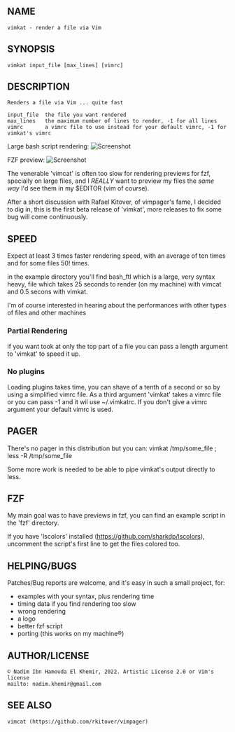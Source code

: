 ## NAME
	vimkat - render a file via Vim
## SYNOPSIS
	vimkat input_file [max_lines] [vimrc]
## DESCRIPTION
	Renders a file via Vim ... quite fast

	input_file	the file you want rendered
	max_lines	the maximum number of lines to render, -1 for all lines
	vimrc		a vimrc file to use instead for your default vimrc, -1 for vimkat's vimrc

Large bash script rendering:
![Screenshot](https://raw.github.com/nkh/vimkat/main/screenshots/time_ftl_full.png)

FZF preview:
![Screenshot](https://raw.github.com/nkh/vimkat/main/screenshots/fzf_preview.png)

The venerable 'vimcat' is often too slow for rendering previews for fzf, specially on large files, and I _REALLY_ want to 
preview my files the _same way_ I'd see them in my $EDITOR (vim of course).

After a short discussion with Rafael Kitover, of vimpager's fame, I decided to dig in, this
is the first beta release of 'vimkat', more releases to fix some bug will come continuously.

## SPEED

Expect at least 3 times faster rendering speed, with an average of ten times and for some files 50! times.

in the example directory you'll find bash_ftl which is a large, very syntax heavy, file which takes 25 seconds
to render (on my machine) with vimcat and 0.5 secons with vimkat.

I'm of course interested in hearing about the performances with other types of files and other machines

### Partial Rendering

if you want took at only the top part of a file you can pass a length argument to 'vimkat' to speed it up.

### No plugins

Loading plugins takes time, you can shave of a tenth of a second or so by using a simplified vimrc file. As a 
third argument 'vimkat' takes a vimrc file or you can pass -1 and it wil use ~/.vimkatrc. If you don't give a
vimrc argument your default vimrc is used.
 
## PAGER

There's no pager in this distribution but you can: vimkat /tmp/some_file ; less -R /tmp/some_file

Some more work is needed to be able to pipe vimkat's output directly to less.

## FZF

My main goal was to have previews in fzf, you can find an example script in the 'fzf' directory.

If you have 'lscolors' installed (https://github.com/sharkdp/lscolors), uncomment the script's
first line to get the files colored too.

## HELPING/BUGS

Patches/Bug reports are welcome, and it's easy in such a small project, for:

- examples with your syntax, plus rendering time
- timing data if you find rendering too slow
- wrong rendering
- a logo
- better fzf script
- porting (this works on my machine®)

## AUTHOR/LICENSE
	© Nadim Ibn Hamouda El Khemir, 2022. Artistic License 2.0 or Vim's license
	mailto: nadim.khemir@gmail.com

## SEE ALSO
	vimcat (https://github.com/rkitover/vimpager)


